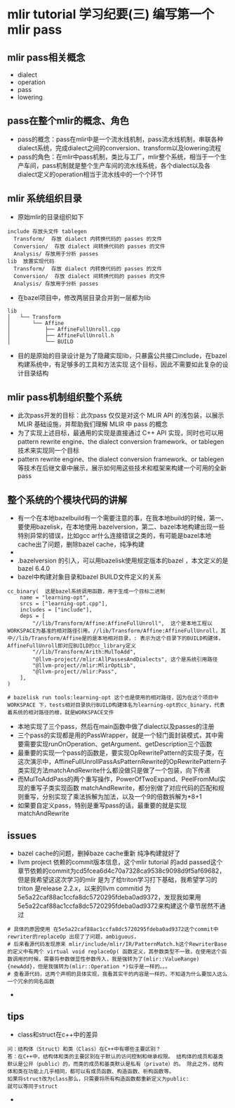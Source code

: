 # mlir tutorial 学习纪要(三) 编写第一个mlir pass

## mlir pass相关概念
- dialect
- operation
- pass
- lowering

## pass在整个mlir的概念、角色
- pass的概念：pass在mlir中是一个流水线机制，pass流水线机制，串联各种dialect系统，完成dialect之间的conversion、transform以及lowering流程
- pass的角色：在mlir中pass机制，类比与工厂，mlir整个系统，相当于一个生产车间，pass机制就是整个生产车间的流水线系统，各个dialect以及各dialect定义的operation相当于流水线中的一个个环节

## mlir 系统组织目录
- 原始mlir的目录组织如下
```
include 存放头文件 tablegen
  Transform/  存放 dialect 内转换代码的 passes 的文件
  Conversion/  存放 dialect 间转换代码的 passes 的文件
  Analysis/ 存放用于分析 passes
lib  放置实现代码
  Transform/  存放 dialect 内转换代码的 passes 的文件
  Conversion/  存放 dialect 间转换代码的 passes 的文件
  Analysis/ 存放用于分析 passes
```
- 在bazel项目中，修改两层目录合并到一层都为lib
```
lib
│   └── Transform
│       └── Affine
│           ├── AffineFullUnroll.cpp
│           ├── AffineFullUnroll.h
│           └── BUILD
```
- 目的是原始的目录设计是为了隐藏实现lib，只暴露公共接口include，在bazel构建系统中，有足够多的工具和方法实现  这个目标，因此不需要如此复杂的设计目录结构
## mlir pass机制组织整个系统
- 此次pass开发的目标：此次pass 仅仅是对这个 MLIR API 的浅包装，以展示 MLIR 基础设施，并帮助我们理解 MLIR 中 pass 的概念
- 为了实现上述目标，最通用的实现是直接通过 C++ API 实现，同时也可以用pattern rewrite engine、the dialect conversion framework、or tablegen 技术来实现同一个目标
- pattern rewrite engine、the dialect conversion framework、or tablegen等技术在后继文章中展示，展示如何用这些技术和框架来构建一个可用的全新pass
## 整个系统的个模块代码的讲解
- 有一个在本地bazelbuild有一个需要注意的事，在我本地build的时候，第一、要使用bazelisk，在本地使用.bazelversion，第二、bazel本地构建出现一些特别异常的错误，比如gcc ar什么连接错误之类的，有可能是bazel本地cache出了问题，删除bazel cache，纯净构建
- 
- .bazelversion 的引入，可以用bazelisk使用规定版本的bazel ，本文定义的是 bazel 6.4.0
- bazel中构建对象目录和bazel BUILD文件定义的关系
```
cc_binary(  这是bazel系统调用函数，用于生成一个目标二进制
    name = "learning-opt", 
    srcs = ["learning-opt.cpp"],
    includes = ["include"],
    deps = [
        "//lib/Transform/Affine:AffineFullUnroll",  这个是本地工程以WORKSPACE为基准的相对路径引用，//lib/Transform/Affine:AffineFullUnroll，其中//lib/Transform/Affine是的是本地相对目录，: 表示为这个目录下的BUILD构建体，AffineFullUnroll即对应BUILD的cc_library定义
        "//lib/Transform/Arith:MulToAdd",
        "@llvm-project//mlir:AllPassesAndDialects", 这个是系统引用路径
        "@llvm-project//mlir:MlirOptLib",
        "@llvm-project//mlir:Pass",
    ],
)

# bazelisk run tools:learning-opt 这个也是使用的相对路径，因为在这个项目中WORKSPACE 下，tests相对目录执行BUILD构建体名为learning-opt的cc_binary，代表着系统的相对路径的根，就是WORKSPACE文件
```
- 本地实现了三个pass，然后在main函数中做了dialect以及passes的注册
- 三个pass的实现都是用的PassWrapper，就是一个轻门面封装模式，其中需要需要实现runOnOperation、getArgument、getDescription三个函数
- 最重要的实现一个pass的函数是，要实现OpRewritePattern的实现子类，在这次演示中，AffineFullUnrollPassAsPatternRewrite的OpRewritePattern子类实现方法matchAndRewrite什么都没做只是做了一个包装，向下传递
- 而MulToAddPass的两个重写操作，PowerOfTwoExpand、PeelFromMul实现的重写子类实现函数 matchAndRewrite，都分别做了对应代码的匹配和规则重写，分别实现了乘法拆解为加法，以及一个9的倍数拆解为*8+1
- 如果要自定义pass，特别是重写pass的话，最重要的就是实现matchAndRewrite
## issues
- bazel cache的问题，删掉baze cache重新 纯净构建就好了
- llvm project 依赖的commit版本信息，这个mlir tutorial 的add passed这个章节依赖的commit为cd5fcea6d4c70a7328ca9538c9098d9f5af69682，但是我希望这这次学习的mlir 是为了给triton学习打下基础，我希望学习的triton 是release 2.2.x，以来的llvm commitid 为5e5a22caf88ac1ccfa8dc5720295fdeba0ad9372，发现我如果用 5e5a22caf88ac1ccfa8dc5720295fdeba0ad9372来构建这个章节居然不通过
```
# 具体的原因使用 在5e5a22caf88ac1ccfa8dc5720295fdeba0ad9372这个commit中rewriter的replaceOp 出现了了问题，ambiguous，
# 后来看源代码发现原来 mlir/include/mlir/IR/PatternMatch.h这个RewriterBase的定义中有两个 virtual void replaceOp( 函数定义，其参数类型不一致，在使用这个函数调用的时候，需要将参数做显性参数传入，我是强转为了(mlir::ValueRange){newAdd}，但是我强转为(mlir::Operation *)似乎是一样的。。。
# 查看源代码，这两个声明的具体实现，我看其实干的内容是一样的，不知道为什么要加入这么一个冗余的同名函数
```
- 
## tips
- class和struct在c++中的差异
```
问：结构体（Struct）和类（Class）在C++中有哪些主要区别？
答：在C++中，结构体和类的主要区别在于默认的访问控制和继承权限。 结构体的成员和基类默认是公开（public）的，而类的成员和基类默认是私有（private）的。 除此之外，结构体和类在功能上几乎相同，都可以有成员函数、构造函数、析构函数等。
如果将struct改为class那么，只需要将所有构造函数都重新定义为public:
就可以等同于struct
```
- 
